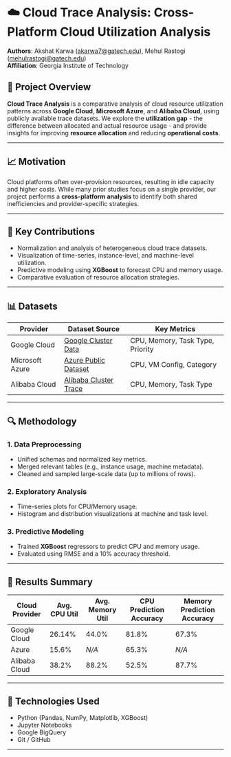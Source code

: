 # ☁️ Cloud Trace Analysis: Cross-Platform Cloud Utilization Analysis

**Authors**: Akshat Karwa (akarwa7@gatech.edu), Mehul Rastogi (mehulrastogi@gatech.edu)  
**Affiliation**: Georgia Institute of Technology

## 📌 Project Overview

**Cloud Trace Analysis** is a comparative analysis of cloud resource utilization patterns across **Google Cloud**, **Microsoft Azure**, and **Alibaba Cloud**, using publicly available trace datasets. We explore the **utilization gap** - the difference between allocated and actual resource usage - and provide insights for improving **resource allocation** and reducing **operational costs**.

---

## 📈 Motivation

Cloud platforms often over-provision resources, resulting in idle capacity and higher costs. While many prior studies focus on a single provider, our project performs a **cross-platform analysis** to identify both shared inefficiencies and provider-specific strategies.

---

## 🧠 Key Contributions

- Normalization and analysis of heterogeneous cloud trace datasets.
- Visualization of time-series, instance-level, and machine-level utilization.
- Predictive modeling using **XGBoost** to forecast CPU and memory usage.
- Comparative evaluation of resource allocation strategies.

---

## 📊 Datasets

| Provider       | Dataset Source | Key Metrics              |
|----------------|----------------|--------------------------|
| Google Cloud   | [Google Cluster Data](https://github.com/google/cluster-data) | CPU, Memory, Task Type, Priority |
| Microsoft Azure| [Azure Public Dataset](https://github.com/Azure/AzurePublicDataset) | CPU, VM Config, Category |
| Alibaba Cloud  | [Alibaba Cluster Trace](https://github.com/alibaba/clusterdata) | CPU, Memory, Task Type |

---

## 🔍 Methodology

### 1. Data Preprocessing
- Unified schemas and normalized key metrics.
- Merged relevant tables (e.g., instance usage, machine metadata).
- Cleaned and sampled large-scale data (up to millions of rows).

### 2. Exploratory Analysis
- Time-series plots for CPU/Memory usage.
- Histogram and distribution visualizations at machine and task level.

### 3. Predictive Modeling
- Trained **XGBoost** regressors to predict CPU and memory usage.
- Evaluated using RMSE and a 10% accuracy threshold.

---

## 🧪 Results Summary

| Cloud Provider | Avg. CPU Util | Avg. Memory Util | CPU Prediction Accuracy | Memory Prediction Accuracy |
|----------------|---------------|------------------|--------------------------|-----------------------------|
| Google Cloud   | 26.14%        | 44.0%            | 81.8%                    | 67.3%                       |
| Azure          | 15.6%         | *N/A*            | 65.3%                    | *N/A*                       |
| Alibaba Cloud  | 38.2%         | 88.2%            | 52.5%                    | 87.7%                       |

---

## 🔧 Technologies Used

- Python (Pandas, NumPy, Matplotlib, XGBoost)
- Jupyter Notebooks
- Google BigQuery
- Git / GitHub

---
